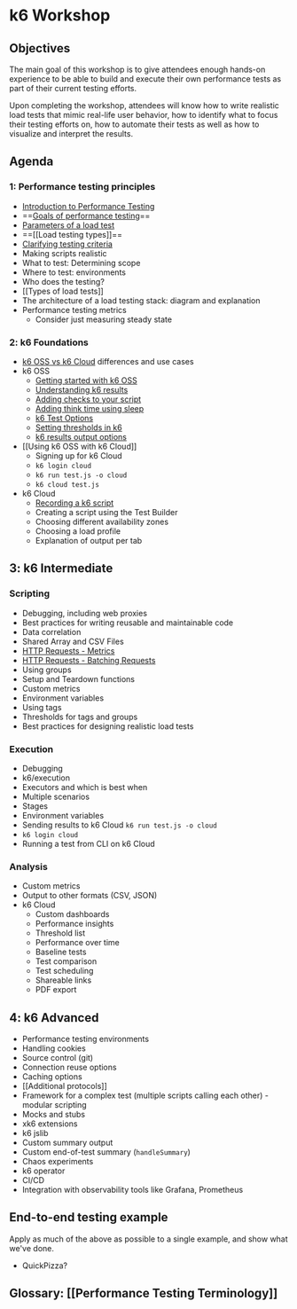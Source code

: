 # k6 Workshop

## Objectives

The main goal of this workshop is to give attendees enough hands-on experience to be able to build and execute their own performance tests as part of their current testing efforts.

Upon completing the workshop, attendees will know how to write realistic load tests that mimic real-life user behavior, how to identify what to focus their testing efforts on, how to automate their tests as well as how to visualize and interpret the results.

## Agenda

### 1: Performance testing principles

 - [Introduction to Performance Testing](Modules/Introduction%20to%20Performance%20Testing.md)
 - ==[Goals of performance testing](Goals%20of%20performance%20testing.md)==
 - [Parameters of a load test](Modules/Parameters%20of%20a%20load%20test.md)
 - ==[[Load testing types]]==
 - [Clarifying testing criteria](Modules/Clarifying%20testing%20criteria.md)
 - Making scripts realistic
- What to test: Determining scope
- Where to test: environments
- Who does the testing?
- [[Types of load tests]]
- The architecture of a load testing stack: diagram and explanation
- Performance testing metrics
	- Consider just measuring steady state

### 2: k6 Foundations

- [k6 OSS vs k6 Cloud](Modules/k6%20OSS%20vs%20k6%20Cloud.md) differences and use cases
- k6 OSS
	- [Getting started with k6 OSS](Getting%20started%20with%20k6%20OSS.md)
	- [Understanding k6 results](Understanding%20k6%20results.md)
	- [Adding checks to your script](Adding%20checks%20to%20your%20script.md)
	- [Adding think time using sleep](Adding%20think%20time%20using%20sleep.md)
	- [k6 Test Options](k6%20Test%20Options.md)
	- [Setting thresholds in k6](Setting%20thresholds%20in%20k6.md)
	- [k6 results output options](k6%20results%20output%20options.md)
- [[Using k6 OSS with k6 Cloud]]
	- Signing up for k6 Cloud
	- `k6 login cloud`
	- `k6 run test.js -o cloud`
	- `k6 cloud test.js`
- k6 Cloud
	- [Recording a k6 script](Recording%20a%20k6%20script.md)
	- Creating a script using the Test Builder
	- Choosing different availability zones
	- Choosing a load profile
	- Explanation of output per tab

## 3: k6 Intermediate

### Scripting

- Debugging, including web proxies
- Best practices for writing reusable and maintainable code
- Data correlation
- Shared Array and CSV Files
- [HTTP Requests - Metrics](HTTP%20Requests%20-%20Metrics.md)
- [HTTP Requests - Batching Requests](HTTP%20Requests%20-%20Batching%20Requests.md)
- Using groups
- Setup and Teardown functions
- Custom metrics
- Environment variables
- Using tags
- Thresholds for tags and groups
- Best practices for designing realistic load tests

### Execution

- Debugging
- k6/execution
- Executors and which is best when
- Multiple scenarios
- Stages
- Environment variables
- Sending results to k6 Cloud `k6 run test.js -o cloud`
- `k6 login cloud`
- Running a test from CLI on k6 Cloud

### Analysis

- Custom metrics
- Output to other formats (CSV, JSON)
- k6 Cloud
	- Custom dashboards
	- Performance insights
	- Threshold list
	- Performance over time
	- Baseline tests
	- Test comparison
	- Test scheduling
	- Shareable links
	- PDF export


## 4: k6 Advanced

- Performance testing environments
- Handling cookies
- Source control (git)
- Connection reuse options
- Caching options
- [[Additional protocols]]
- Framework for a complex test (multiple scripts calling each other) - modular scripting
- Mocks and stubs
- xk6 extensions
- k6 jslib
- Custom summary output
- Custom end-of-test summary (`handleSummary`)
- Chaos experiments
- k6 operator
- CI/CD
- Integration with observability tools like Grafana, Prometheus

## End-to-end testing example

Apply as much of the above as possible to a single example, and show what we've done.

- QuickPizza?

## Glossary: [[Performance Testing Terminology]]